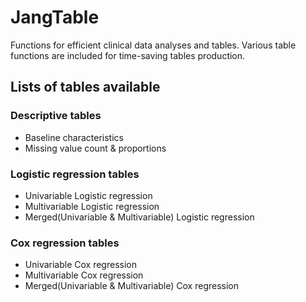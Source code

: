 # JangTable

Functions for efficient clinical data analyses and tables. Various table functions are included for time-saving tables production.

## Lists of tables available

### Descriptive tables
- Baseline characteristics
- Missing value count & proportions

### Logistic regression tables
- Univariable Logistic regression 
- Multivariable Logistic regression 
- Merged(Univariable & Multivariable) Logistic regression

### Cox regression tables
- Univariable Cox regression 
- Multivariable Cox regression 
- Merged(Univariable & Multivariable) Cox regression


